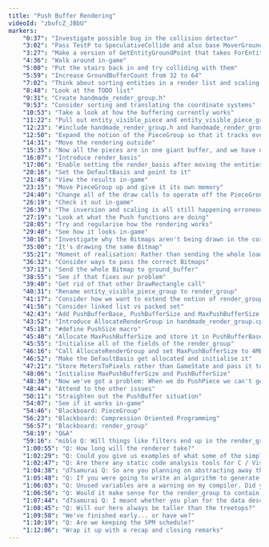 ```yaml
---
title: "Push Buffer Rendering"
videoId: "zbufcZ_JBbU"
markers:
    "0:37": "Investigate possible bug in the collision detector"
    "3:02": "Pass TestP to SpeculativeCollide and also base MoverGroundPoint off TestP"
    "3:27": "Make a version of GetEntityGroundPoint that takes ForEntityP"
    "4:36": "Walk around in-game"
    "5:00": "Put the stairs back in and try colliding with them"
    "5:59": "Increase GroundBufferCount from 32 to 64"
    "7:02": "Think about sorting entities in a render list and scaling bitmaps"
    "8:48": "Look at the TODO list"
    "9:31": "Create handmade_render_group.h"
    "9:53": "Consider sorting and translating the coordinate systems"
    "10:53": "Take a look at how the buffering currently works"
    "11:22": "Pull out entity_visible_piece and entity_visible_piece_group into handmade_render_group.h"
    "12:23": "#include handmade_render_group.h and handmade_render_group.cpp in handmade.cpp"
    "12:50": "Expand the notion of the PieceGroup so that it tracks everything"
    "14:31": "Move the rendering outside"
    "15:35": "Now all the pieces are in one giant buffer, and we have no idea which one goes with which entity"
    "16:07": "Introduce render_basis"
    "17:06": "Enable setting the render_basis after moving the entities around"
    "20:16": "Set the DefaultBasis and point to it"
    "21:48": "View the results in-game"
    "23:15": "Move PieceGroup up and give it its own memory"
    "24:40": "Change all of the draw calls to operate off the PieceGroup"
    "26:19": "Check it out in-game"
    "26:39": "The inversion and scaling is all still happening erroneously"
    "27:19": "Look at what the Push functions are doing"
    "28:05": "Try and regularise how the rendering works"
    "29:40": "See how it looks in-game"
    "30:16": "Investigate why the Bitmaps aren't being drawn in the correct places"
    "35:00": "It's drawing the same Bitmap"
    "35:21": "Moment of realisation: Rather than sending the whole loaded_bitmap down, we were using one on the stack"
    "36:32": "Consider ways to pass the correct Bitmaps"
    "37:13": "Send the whole Bitmap to ground_buffer"
    "38:55": "See if that fixes our problem"
    "39:40": "Get rid of that other DrawRectangle call"
    "40:31": "Rename entity_visible_piece_group to render_group"
    "41:17": "Consider how we want to extend the notion of render_group so that you can have multiple things pushed onto this render stack"
    "41:56": "Consider linked list vs packed set"
    "42:43": "Add PushBufferBase, PushBufferSize and MaxPushBufferSize to render_group"
    "43:52": "Introduce AllocateRenderGroup in handmade_render_group.cpp"
    "45:18": "#define PushSize macro"
    "45:40": "Allocate MaxPushBufferSize and store it in PushBufferBase"
    "45:55": "Initialise all of the fields of the render_group"
    "46:16": "Call AllocateRenderGroup and set MaxPushBufferSize to 4MB"
    "46:52": "Make the DefaultBasis get allocated and initialise it"
    "47:21": "Store MetersToPixels rather than GameState and pass it to AllocateRenderGroup"
    "48:06": "Initialise MaxPushBufferSize and PushBufferSize"
    "48:36": "Now we've got a problem: When we do PushPiece we can't get one because we don't know where that piece is anymore"
    "48:44": "Attend to the other issues"
    "50:11": "Straighten out the PushBuffer situation"
    "54:07": "See if it works in-game"
    "54:46": "Blackboard: PieceGroup"
    "56:23": "Blackboard: Compression Oriented Programming"
    "56:57": "Blackboard: render_group"
    "58:19": "Q&A"
    "59:16": "miblo Q: Will things like filters end up in the render_group?"
    "1:00:55": "Q: How long will the renderer take?"
    "1:02:29": "Q: Could you give us examples of what some of the simpler things will be in the render_group?"
    "1:02:47": "Q: Are there any static code analysis tools for C / Visual Studio that will help pick up bugs like unused variables, etc?"
    "1:04:38": "d7samurai Q: So are you planning on abstracting away the renderer as a layer, similar to how we separated the platform from the game code, so that the various renderers will be operating on the same data structures?"
    "1:05:48": "Q: If you were going to write an algorithm to generate Sudoku puzzles, how would it work?"
    "1:06:03": "Q: Unused variables are a warning on my compiler. Did you turn that warning off? I use an allow local macro when I want it to ignore the variable"
    "1:06:56": "Q: Would it make sense for the render_group to contain render groups itself?"
    "1:07:44": "d7samurai Q: I meant whether you plan for the data describing what needs to be rendered to be in a format such that it's suitable for both software and hardware rendering"
    "1:08:45": "Q: Will our hero always be taller than the treetops?"
    "1:09:58": "We've finished early... or have we?"
    "1:10:19": "Q: Are we keeping the 5PM schedule?"
    "1:12:06": "Wrap it up with a recap and closing remarks"
---
```

